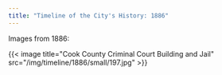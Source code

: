 ```yaml
---
title: "Timeline of the City's History: 1886"
---
```

Images from 1886:

{{< image title="Cook County Criminal Court Building and Jail" src="/img/timeline/1886/small/197.jpg" >}}
